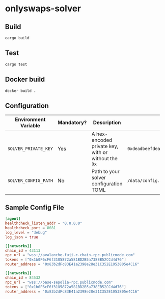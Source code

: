 # onlyswaps-solver

## Build
`cargo build`

## Test

`cargo test`

## Docker build

`docker build .`

## Configuration

| Environment Variable | Mandatory? | Description                                         | Example                                  | Default                                  |
|----------------------|------------|-----------------------------------------------------|------------------------------------------|------------------------------------------|
| `SOLVER_PRIVATE_KEY` | Yes        | A hex-encoded private key, with or without the `0x` | `0xdeadbeefdeadbeefdeadbeefdeadbeefdead` | —                                        |
| `SOLVER_CONFIG_PATH` | No         | Path to your solver configuration TOML              | `/data/config.toml`                      | `~/.config/onlyswaps/solver/config.toml` |

## Sample Config File

```toml
[agent]
healthcheck_listen_addr = "0.0.0.0"
healthcheck_port = 8081
log_level = "debug"
log_json = true

[[networks]]
chain_id = 43113
rpc_url = "wss://avalanche-fuji-c-chain-rpc.publicnode.com"
tokens = ["0x1b0F6cF6f3185872a581BD2B5a738EB52CCd4d76"]
router_address = "0x83b2dFc83E41a2398e28e31C352E1053805e4C16"

[[networks]]
chain_id = 84532
rpc_url = "wss://base-sepolia-rpc.publicnode.com"
tokens = ["0x1b0F6cF6f3185872a581BD2B5a738EB52CCd4d76"]
router_address = "0x83b2dFc83E41a2398e28e31C352E1053805e4C16"

```
